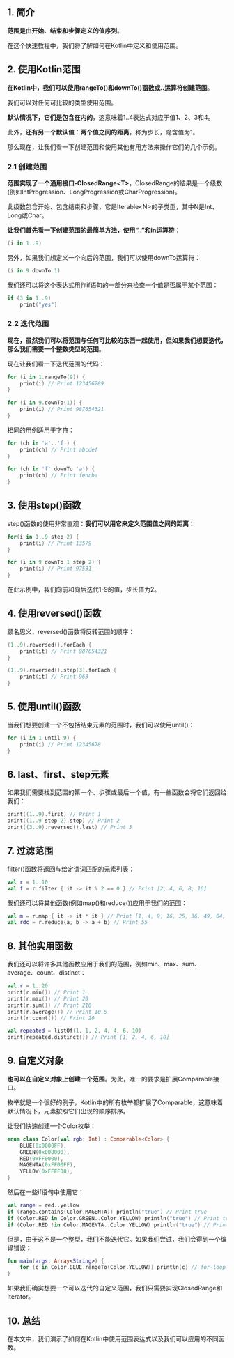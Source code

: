 ## 1. 简介

**范围是由开始、结束和步骤定义的值序列**。

在这个快速教程中，我们将了解如何在Kotlin中定义和使用范围。

## 2. 使用Kotlin范围

**在Kotlin中，我们可以使用rangeTo()和downTo()函数或..运算符创建范围**。

我们可以对任何可比较的类型使用范围。

**默认情况下，它们是包含在内的**，这意味着1..4表达式对应于值1、2、3和4。

此外，**还有另一个默认值**：**两个值之间的距离**，称为步长，隐含值为1。

那么现在，让我们看一下创建范围和使用其他有用方法来操作它们的几个示例。

### 2.1 创建范围

**范围实现了一个通用接口-ClosedRange<T\>**，ClosedRange的结果是一个级数(例如IntProgression、LongProgression或CharProgression)。

此级数包含开始、包含结束和步骤，它是Iterable<N\>的子类型，其中N是Int、Long或Char。

**让我们首先看一下创建范围的最简单方法，使用“..”和in运算符**：

```kotlin
(i in 1..9)
```

另外，如果我们想定义一个向后的范围，我们可以使用downTo运算符：

```kotlin
(i in 9 downTo 1)
```

我们还可以将这个表达式用作if语句的一部分来检查一个值是否属于某个范围：

```kotlin
if (3 in 1..9)
    print("yes")
```

### 2.2 迭代范围

**现在，虽然我们可以将范围与任何可比较的东西一起使用，但如果我们想要迭代，那么我们需要一个整数类型的范围**。

现在让我们看一下迭代范围的代码：

```kotlin
for (i in 1.rangeTo(9)) {
    print(i) // Print 123456789
}
  
for (i in 9.downTo(1)) {
    print(i) // Print 987654321
}
```

相同的用例适用于字符：

```kotlin
for (ch in 'a'..'f') {
    print(ch) // Print abcdef
}
  
for (ch in 'f' downTo 'a') {
    print(ch) // Print fedcba
}
```

## 3. 使用step()函数

step()函数的使用非常直观：**我们可以用它来定义范围值之间的距离**：

```kotlin
for(i in 1..9 step 2) {
    print(i) // Print 13579
}

for (i in 9 downTo 1 step 2) {
    print(i) // Print 97531
}
```

在此示例中，我们向前和向后迭代1-9的值，步长值为2。

## 4. 使用reversed()函数

顾名思义，reversed()函数将反转范围的顺序：

```kotlin
(1..9).reversed().forEach {
    print(it) // Print 987654321
}

(1..9).reversed().step(3).forEach {
    print(it) // Print 963
}
```

## 5. 使用until()函数

当我们想要创建一个不包括结束元素的范围时，我们可以使用until()：

```kotlin
for (i in 1 until 9) {
    print(i) // Print 12345678
}
```

## 6. last、first、step元素

如果我们需要找到范围的第一个、步骤或最后一个值，有一些函数会将它们返回给我们：

```kotlin
print((1..9).first) // Print 1
print((1..9 step 2).step) // Print 2
print((3..9).reversed().last) // Print 3
```

## 7. 过滤范围

filter()函数将返回与给定谓词匹配的元素列表：

```kotlin
val r = 1..10
val f = r.filter { it -> it % 2 == 0 } // Print [2, 4, 6, 8, 10]
```

我们还可以将其他函数(例如map()和reduce())应用于我们的范围：

```kotlin
val m = r.map { it -> it * it } // Print [1, 4, 9, 16, 25, 36, 49, 64, 81, 100]
val rdc = r.reduce{a, b -> a + b} // Print 55
```

## 8. 其他实用函数

我们还可以将许多其他函数应用于我们的范围，例如min、max、sum、average、count、distinct：

```kotlin
val r = 1..20
print(r.min()) // Print 1
print(r.max()) // Print 20
print(r.sum()) // Print 210
print(r.average()) // Print 10.5
print(r.count()) // Print 20

val repeated = listOf(1, 1, 2, 4, 4, 6, 10)
print(repeated.distinct()) // Print [1, 2, 4, 6, 10]
```

## 9. 自定义对象

**也可以在自定义对象上创建一个范围**。为此，唯一的要求是扩展Comparable接口。

枚举就是一个很好的例子，Kotlin中的所有枚举都扩展了Comparable，这意味着默认情况下，元素按照它们出现的顺序排序。

让我们快速创建一个Color枚举：

```kotlin
enum class Color(val rgb: Int) : Comparable<Color> {
    BLUE(0x0000FF),
    GREEN(0x008000),
    RED(0xFF0000),
    MAGENTA(0xFF00FF),
    YELLOW(0xFFFF00);
}
```

然后在一些if语句中使用它：

```kotlin
val range = red..yellow
if (range.contains(Color.MAGENTA)) println("true") // Print true
if (Color.RED in Color.GREEN..Color.YELLOW) println("true") // Print true
if (Color.RED !in Color.MAGENTA..Color.YELLOW) println("true") // Print true
```

但是，由于这不是一个整型，我们不能迭代它。如果我们尝试，我们会得到一个编译错误：

```kotlin
fun main(args: Array<String>) {
    for (c in Color.BLUE.rangeTo(Color.YELLOW)) println(c) // for-loop range must have an iterator() method
}
```

如果我们确实想要一个可以迭代的自定义范围，我们只需要实现ClosedRange和Iterator。

## 10. 总结

在本文中，我们演示了如何在Kotlin中使用范围表达式以及我们可以应用的不同函数。
